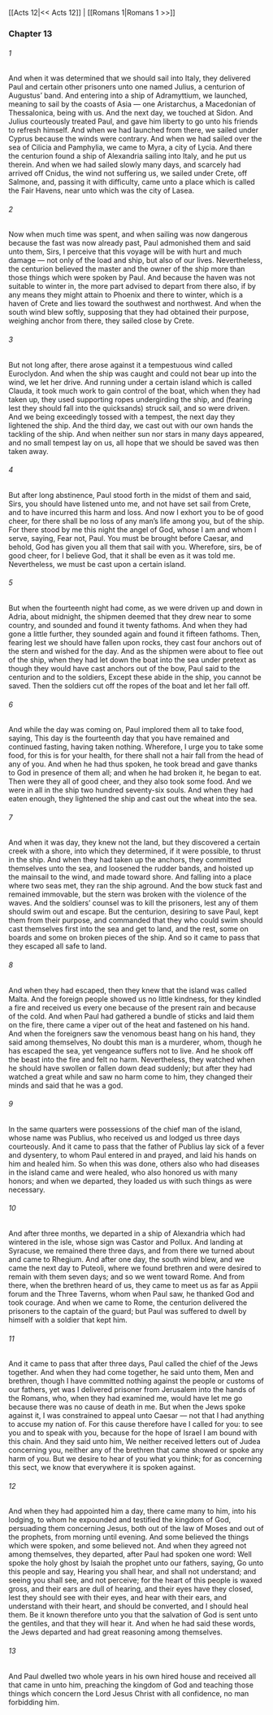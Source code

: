 [[Acts 12|<< Acts 12]]  |  [[Romans 1|Romans 1 >>]]

### Chapter 13
###### 1
And when it was determined that we should sail into Italy, they delivered Paul and certain other prisoners unto one named Julius, a centurion of Augustus’ band. And entering into a ship of Adramyttium, we launched, meaning to sail by the coasts of Asia — one Aristarchus, a Macedonian of Thessalonica, being with us. And the next day, we touched at Sidon. And Julius courteously treated Paul, and gave him liberty to go unto his friends to refresh himself. And when we had launched from there, we sailed under Cyprus because the winds were contrary. And when we had sailed over the sea of Cilicia and Pamphylia, we came to Myra, a city of Lycia. And there the centurion found a ship of Alexandria sailing into Italy, and he put us therein. And when we had sailed slowly many days, and scarcely had arrived off Cnidus, the wind not suffering us, we sailed under Crete, off Salmone, and, passing it with difficulty, came unto a place which is called the Fair Havens, near unto which was the city of Lasea.

###### 2
Now when much time was spent, and when sailing was now dangerous because the fast was now already past, Paul admonished them and said unto them, Sirs, I perceive that this voyage will be with hurt and much damage — not only of the load and ship, but also of our lives. Nevertheless, the centurion believed the master and the owner of the ship more than those things which were spoken by Paul. And because the haven was not suitable to winter in, the more part advised to depart from there also, if by any means they might attain to Phoenix and there to winter, which is a haven of Crete and lies toward the southwest and northwest. And when the south wind blew softly, supposing that they had obtained their purpose, weighing anchor from there, they sailed close by Crete.

###### 3
But not long after, there arose against it a tempestuous wind called Euroclydon. And when the ship was caught and could not bear up into the wind, we let her drive. And running under a certain island which is called Clauda, it took much work to gain control of the boat, which when they had taken up, they used supporting ropes undergirding the ship, and (fearing lest they should fall into the quicksands) struck sail, and so were driven. And we being exceedingly tossed with a tempest, the next day they lightened the ship. And the third day, we cast out with our own hands the tackling of the ship. And when neither sun nor stars in many days appeared, and no small tempest lay on us, all hope that we should be saved was then taken away.

###### 4
But after long abstinence, Paul stood forth in the midst of them and said, Sirs, you should have listened unto me, and not have set sail from Crete, and to have incurred this harm and loss. And now I exhort you to be of good cheer, for there shall be no loss of any man’s life among you, but of the ship. For there stood by me this night the angel of God, whose I am and whom I serve, saying, Fear not, Paul. You must be brought before Caesar, and behold, God has given you all them that sail with you. Wherefore, sirs, be of good cheer, for I believe God, that it shall be even as it was told me. Nevertheless, we must be cast upon a certain island.

###### 5
But when the fourteenth night had come, as we were driven up and down in Adria, about midnight, the shipmen deemed that they drew near to some country, and sounded and found it twenty fathoms. And when they had gone a little further, they sounded again and found it fifteen fathoms. Then, fearing lest we should have fallen upon rocks, they cast four anchors out of the stern and wished for the day. And as the shipmen were about to flee out of the ship, when they had let down the boat into the sea under pretext as though they would have cast anchors out of the bow, Paul said to the centurion and to the soldiers, Except these abide in the ship, you cannot be saved. Then the soldiers cut off the ropes of the boat and let her fall off.

###### 6
And while the day was coming on, Paul implored them all to take food, saying, This day is the fourteenth day that you have remained and continued fasting, having taken nothing. Wherefore, I urge you to take some food, for this is for your health, for there shall not a hair fall from the head of any of you. And when he had thus spoken, he took bread and gave thanks to God in presence of them all; and when he had broken it, he began to eat. Then were they all of good cheer, and they also took some food. And we were in all in the ship two hundred seventy-six souls. And when they had eaten enough, they lightened the ship and cast out the wheat into the sea.

###### 7
And when it was day, they knew not the land, but they discovered a certain creek with a shore, into which they determined, if it were possible, to thrust in the ship. And when they had taken up the anchors, they committed themselves unto the sea, and loosened the rudder bands, and hoisted up the mainsail to the wind, and made toward shore. And falling into a place where two seas met, they ran the ship aground. And the bow stuck fast and remained immovable, but the stern was broken with the violence of the waves. And the soldiers’ counsel was to kill the prisoners, lest any of them should swim out and escape. But the centurion, desiring to save Paul, kept them from their purpose, and commanded that they who could swim should cast themselves first into the sea and get to land, and the rest, some on boards and some on broken pieces of the ship. And so it came to pass that they escaped all safe to land.

###### 8
And when they had escaped, then they knew that the island was called Malta. And the foreign people showed us no little kindness, for they kindled a fire and received us every one because of the present rain and because of the cold. And when Paul had gathered a bundle of sticks and laid them on the fire, there came a viper out of the heat and fastened on his hand. And when the foreigners saw the venomous beast hang on his hand, they said among themselves, No doubt this man is a murderer, whom, though he has escaped the sea, yet vengeance suffers not to live. And he shook off the beast into the fire and felt no harm. Nevertheless, they watched when he should have swollen or fallen down dead suddenly; but after they had watched a great while and saw no harm come to him, they changed their minds and said that he was a god.

###### 9
In the same quarters were possessions of the chief man of the island, whose name was Publius, who received us and lodged us three days courteously. And it came to pass that the father of Publius lay sick of a fever and dysentery, to whom Paul entered in and prayed, and laid his hands on him and healed him. So when this was done, others also who had diseases in the island came and were healed, who also honored us with many honors; and when we departed, they loaded us with such things as were necessary.

###### 10
And after three months, we departed in a ship of Alexandria which had wintered in the isle, whose sign was Castor and Pollux. And landing at Syracuse, we remained there three days, and from there we turned about and came to Rhegium. And after one day, the south wind blew, and we came the next day to Puteoli, where we found brethren and were desired to remain with them seven days; and so we went toward Rome. And from there, when the brethren heard of us, they came to meet us as far as Appii forum and the Three Taverns, whom when Paul saw, he thanked God and took courage. And when we came to Rome, the centurion delivered the prisoners to the captain of the guard; but Paul was suffered to dwell by himself with a soldier that kept him.

###### 11
And it came to pass that after three days, Paul called the chief of the Jews together. And when they had come together, he said unto them, Men and brethren, though I have committed nothing against the people or customs of our fathers, yet was I delivered prisoner from Jerusalem into the hands of the Romans, who, when they had examined me, would have let me go because there was no cause of death in me. But when the Jews spoke against it, I was constrained to appeal unto Caesar — not that I had anything to accuse my nation of. For this cause therefore have I called for you: to see you and to speak with you, because for the hope of Israel I am bound with this chain. And they said unto him, We neither received letters out of Judea concerning you, neither any of the brethren that came showed or spoke any harm of you. But we desire to hear of you what you think; for as concerning this sect, we know that everywhere it is spoken against.

###### 12
And when they had appointed him a day, there came many to him, into his lodging, to whom he expounded and testified the kingdom of God, persuading them concerning Jesus, both out of the law of Moses and out of the prophets, from morning until evening. And some believed the things which were spoken, and some believed not. And when they agreed not among themselves, they departed, after Paul had spoken one word: Well spoke the holy ghost by Isaiah the prophet unto our fathers, saying, Go unto this people and say, Hearing you shall hear, and shall not understand; and seeing you shall see, and not perceive; for the heart of this people is waxed gross, and their ears are dull of hearing, and their eyes have they closed, lest they should see with their eyes, and hear with their ears, and understand with their heart, and should be converted, and I should heal them. Be it known therefore unto you that the salvation of God is sent unto the gentiles, and that they will hear it. And when he had said these words, the Jews departed and had great reasoning among themselves.

###### 13
And Paul dwelled two whole years in his own hired house and received all that came in unto him, preaching the kingdom of God and teaching those things which concern the Lord Jesus Christ with all confidence, no man forbidding him.